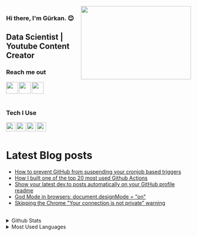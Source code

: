 <img src= "https://media.giphy.com/media/NsBknNwmmWE8WU1q2U/giphy.gif" align="right" width="300" height="200">

### Hi there, I'm Gürkan. :blush:

## Data Scientist | Youtube Content Creator


### Reach me out 



[<img width="32" src="https://unpkg.com/simple-icons@v7/icons/linkedin.svg" align="left" />][linkedin]

[<img width="32" src="https://unpkg.com/simple-icons@v7/icons/kaggle.svg" align="left" />][kaggle]

[<img width="32" src="https://unpkg.com/simple-icons@v7/icons/kaggle.svg" align="left" />][youtube]

<br />
<br />
<br />




[youtube]: https://www.youtube.com/c/SekansFutbol
[linkedin]: https://www.linkedin.com/in/mgurkanc/
[kaggle]:  https://www.kaggle.com/mechatronixs


### Tech I Use

<img src="https://upload.wikimedia.org/wikipedia/commons/thumb/3/38/Jupyter_logo.svg/1200px-Jupyter_logo.svg.png" align=left width=25 height=25>

<img src="https://brandslogos.com/wp-content/uploads/images/large/python-logo.png" align=left width=25 height=25>

<img src="https://upload.wikimedia.org/wikipedia/commons/thumb/1/1b/R_logo.svg/1280px-R_logo.svg.png" align=left width=25 height=25>

<img src="https://upload.wikimedia.org/wikipedia/commons/thumb/a/ab/TensorFlow_logo.svg/2560px-TensorFlow_logo.svg.png" align=left width=25 height=25>

<br />
<br />


# Latest Blog posts
<!-- BLOG-POST-LIST:START -->
- [How to prevent GitHub from suspending your cronjob based triggers](https://dev.to/gautamkrishnar/how-to-prevent-github-from-suspending-your-cronjob-based-triggers-knf)
- [How I built one of the top 20 most used Github Actions](https://www.gautamkrishnar.com/how-i-built-one-of-the-top-20-most-used-github-actions/)
- [Show your latest dev.to posts automatically on your GitHub profile readme](https://dev.to/gautamkrishnar/show-your-latest-dev-to-posts-automatically-in-your-github-profile-readme-3nk8)
- [God Mode in browsers: document.designMode = &quot;on&quot;](https://dev.to/gautamkrishnar/god-mode-in-browsers-document-designmode-on-2pmo)
- [Skipping the Chrome &quot;Your connection is not private&quot; warning](https://dev.to/gautamkrishnar/quickbits-1-skipping-the-chrome-your-connection-is-not-private-warning-4kp1)
<!-- BLOG-POST-LIST:END -->

<br />

<details>
<summary>Github Stats</summary>
<img src="https://github-readme-stats.vercel.app/api?username=grknc&theme=radical">
</details>

<details>
<summary>Most Used Languages</summary>
<img src="https://github-readme-stats.vercel.app/api/top-langs/?username=grknc&layout=compact">
</details>
